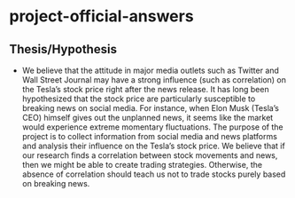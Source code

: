 # project-official-answers
## Thesis/Hypothesis
- We believe that the attitude in major media outlets such as Twitter and Wall Street Journal may have a strong influence (such as correlation) on the Tesla’s stock price right after the news release. It has long been hypothesized that the stock price are particularly susceptible to breaking news on social media. For instance, when Elon Musk (Tesla’s CEO) himself gives out the unplanned news, it seems like the market would experience extreme momentary fluctuations. The purpose of the project is to collect information from social media and news platforms and analysis their influence on the Tesla’s stock price. We believe that if our research finds a correlation between stock movements and news, then we might be able to create trading strategies. Otherwise, the absence of correlation should teach us not to trade stocks purely based on breaking news.
